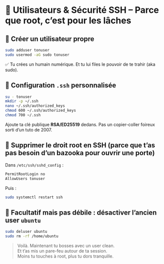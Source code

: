 # 👤 Utilisateurs & Sécurité SSH – Parce que root, c’est pour les lâches

## 👶 Créer un utilisateur propre

```bash
sudo adduser tonuser
sudo usermod -aG sudo tonuser
```

✅ Tu crées un humain numérique. Et tu lui files le pouvoir de te trahir (aka sudo).

## 🔐 Configuration `.ssh` personnalisée

```bash
su - tonuser
mkdir -p ~/.ssh
nano ~/.ssh/authorized_keys
chmod 600 ~/.ssh/authorized_keys
chmod 700 ~/.ssh
```

Ajoute ta clé publique **RSA/ED25519** dedans. Pas un copier-coller foireux sorti d’un tuto de 2007.

## 🚫 Supprimer le droit root en SSH (parce que t’as pas besoin d’un bazooka pour ouvrir une porte)

Dans `/etc/ssh/sshd_config` :

```bash
PermitRootLogin no
AllowUsers tonuser
```

Puis :

```bash
sudo systemctl restart ssh
```

## 🧹 Facultatif mais pas débile : désactiver l’ancien user `ubuntu`

```bash
sudo deluser ubuntu
sudo rm -rf /home/ubuntu
```

> Voilà. Maintenant tu bosses avec un user clean.  
> Et t’as mis un pare-feu autour de ta session.  
> Moins tu touches à root, plus tu dors tranquille.
